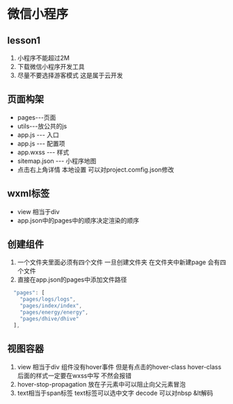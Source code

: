 # 微信小程序
## lesson1
1. 小程序不能超过2M
2. 下载微信小程序开发工具
3. 尽量不要选择游客模式 这是属于云开发

## 页面构架
+ pages---页面
+ utils---放公共的js
+ app.js --- 入口
+ app.js --- 配置项
+ app.wxss --- 样式
+ sitemap.json --- 小程序地图 
+ 点击右上角详情  本地设置 可以对project.comfig.json修改

## wxml标签
+ view 相当于div
+ app.json中的pages中的顺序决定渲染的顺序

## 创建组件
1. 一个文件夹里面必须有四个文件 一旦创建文件夹  在文件夹中新建page 会有四个文件
2. 直接在app.json的pages中添加文件路径
```js
  "pages": [
    "pages/logs/logs",
    "pages/index/index",
    "pages/energy/energy",
    "pages/dhive/dhive"
  ],
```

## 视图容器
1. view 相当于div 组件没有hover事件 但是有点击的hover-class hover-class后面的样式一定要在wxss中写 不然会报错
2. hover-stop-propagation 放在子元素中可以阻止向父元素冒泡
3. text相当于span标签 text标签可以选中文字 decode 可以对nbsp &lt解码

